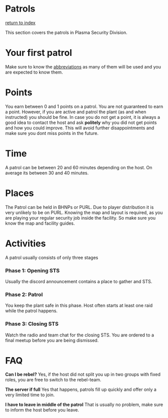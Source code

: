# Patrols
[return to index](/README.md) 

This section covers the patrols in Plasma Security Division.
 
# Your first patrol
Make sure to know the [abbreviations](/Abbreviations.md) as many of them will be used and you are expected to know them.

# Points
You earn between 0 and 1 points on a patrol.
You are not guaranteed to earn a point.
However, if you are active and patrol the plant (as and when instructed) you should be fine.
In case you do not get a point, it is always a good idea to contact the host and ask **politely** why you did not get points and how you could improve.
This will avoid further disappointments and make sure you dont miss points in the future.

# Time
A patrol can be between 20 and 60 minutes depending on the host.
On average its between 30 and 40 minutes.

# Places
The Patrol can be held in BHNPs or PURL.
Due to player distribution it is very unlikely to be on PURL.
Knowing the map and layout is required, as you are playing your regular security job inside the facility.
So make sure you know the map and facility guides.


# Activities
A patrol usually consists of only three stages

### Phase 1: Opening STS
Usually the discord announcement contains a place to gather and STS.

### Phase 2: Patrol
You keep the plant safe in this phase.
Host often starts at least one raid while the patrol happens.

### Phase 3: Closing STS
Watch the radio and team chat for the closing STS. You are ordered to a final meetup before you are being dismissed.

# FAQ

**Can I be rebel?**
Yes, if the host did not split you up in two groups with fixed roles, you are free to switch to the rebel-team.

**The server if full**
Yes that happens, patrols fill up quickly and offer only a very limited time to join.

**I have to leave in middle of the patrol**
That is usually no problem, make sure to inform the host before you leave.
